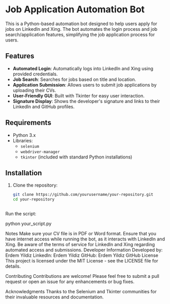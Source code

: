 # Job Application Automation Bot

This is a Python-based automation bot designed to help users apply for jobs on LinkedIn and Xing. The bot automates the login process and job search/application features, simplifying the job application process for users.

## Features

- **Automated Login**: Automatically logs into LinkedIn and Xing using provided credentials.
- **Job Search**: Searches for jobs based on title and location.
- **Application Submission**: Allows users to submit job applications by uploading their CVs.
- **User-Friendly GUI**: Built with Tkinter for easy user interaction.
- **Signature Display**: Shows the developer's signature and links to their LinkedIn and GitHub profiles.

## Requirements

- Python 3.x
- Libraries:
  - `selenium`
  - `webdriver-manager`
  - `tkinter` (included with standard Python installations)

## Installation

1. Clone the repository:
   ```bash
   git clone https://github.com/yourusername/your-repository.git
   cd your-repository



Run the script:

python your_script.py



Notes
Make sure your CV file is in PDF or Word format.
Ensure that you have internet access while running the bot, as it interacts with LinkedIn and Xing.
Be aware of the terms of service for LinkedIn and Xing regarding automated access and submissions.
Developer Information
Developed by: Erdem Yildiz
LinkedIn: Erdem Yildiz
GitHub: Erdem Yildiz GitHub
License
This project is licensed under the MIT License - see the LICENSE file for details.

Contributing
Contributions are welcome! Please feel free to submit a pull request or open an issue for any enhancements or bug fixes.

Acknowledgments
Thanks to the Selenium and Tkinter communities for their invaluable resources and documentation.

